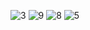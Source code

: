 ![3](https://github.com/user-attachments/assets/4d10ecc5-a0de-40d4-82c4-224c31b4a51a)
![9](https://github.com/user-attachments/assets/95a5438d-7f94-495c-9776-32ef61096dc3)
![8](https://github.com/user-attachments/assets/a83da91a-8baa-46a4-bf12-13d50d6f7995)
![5](https://github.com/user-attachments/assets/8e8e2eaa-750b-4111-8323-6a85b9ca2036)
